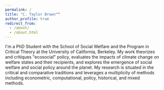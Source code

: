 ```yaml
---
permalink: /
title: "C. Taylor Brown""
author_profile: true
redirect_from: 
  - /about/
  - /about.html
---
```


I'm a PhD Student with the School of Social Welfare and the Program in Critical Theory at the University of California, Berkeley. My work theorizes and critiques "ecosocial" policy, evaluates the impacts of climate change on welfare states and their recipients, and explores the emergence of social welfare and social policy around the planet. My research is situated in the critical and comparative traditions and leverages a multiplicity of methods including econometric, computational, policy, historical, and mixed methods.
